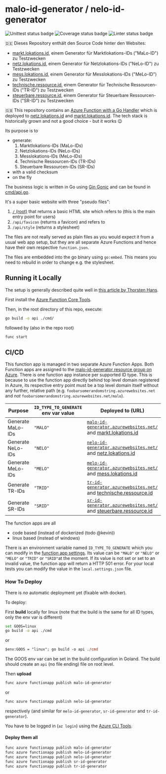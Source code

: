 # malo-id-generator / nelo-id-generator

![Unittest status badge](https://github.com/hochfrequenz/go-template-repository/workflows/Unittests/badge.svg)
![Coverage status badge](https://github.com/hochfrequenz/go-template-repository/workflows/coverage/badge.svg)
![Linter status badge](https://github.com/hochfrequenz/go-template-repository/workflows/golangci-lint/badge.svg)

🇩🇪 Dieses Repository enthält den Source Code hinter den Websites:
* [markt.lokations.id](https://markt.lokations.id), einem Generator für Marktlokations-IDs ("MaLo-ID") zu Testzwecken
* [netz.lokations.id](https://netz.lokations.id), einem Generator für Netzlokations-IDs ("NeLo-ID") zu Testzwecken
* [mess.lokations.id](https://mess.lokations.id), einem Generator für Messlokations-IDs ("MeLo-ID") zu Testzwecken
* [technische.ressource.id](https://technische.ressource.id), einem Generator für Technische Ressourcen-IDs ("TR-ID") zu Testzwecken
* [steuerbare.ressource.id](https://steuerbare.ressource.id), einem Generator für Steuerbare Ressourcen-IDs ("SR-ID") zu Testzwecken

🇬🇧 This repository contains
an [Azure Function with a Go Handler](https://docs.microsoft.com/en-us/azure/azure-functions/create-first-function-vs-code-other?tabs=go%2Cwindows) which is deployed to [netz.lokations.id](https://netz.lokations.id) and [markt.lokations.id](https://markt.lokations.id).
The tech stack is historically grown and not a good choice - but it works 😉

Its purpose is to

- generate:
  1. Marktlokations-IDs (MaLo-IDs)
  2. Netzlokations-IDs (NeLo-IDs)
  3. Messlokations-IDs (MeLo-IDs)
  4. Technische Ressourcen-IDs (TR-IDs)
  5. Steuerbare Ressourcen-IDs (SR-IDs)
- with a valid checksum
- on the fly

The business logic is written in Go using [Gin Gonic](https://gin-gonic.com/) and can be found in [cmd/api.go](cmd/api.go).

It's a super basic website with three "pseudo files":

1. [`/` (root)](https://malo-id-generator.azurewebsites.net/) that returns a basic HTML site which refers to (this is the main entry point for users)
2. `/api/favicon` (returns a favicon) and refers to
3. `/api/style` (returns a stylesheet)

The files are not really served as plain files as you would expect it from a usual web app setup, but they are all separate Azure Functions and hence have their own respective `function.json`.

The files are embedded into the go binary using `go:embed`.
This means you need to rebuild in order to change e.g. the stylesheet.

## Running it Locally

The setup is generally described quite well in [this article by Thorsten Hans](https://www.thorsten-hans.com/azure-functions-with-go/).

First install the [Azure Function Core Tools](https://docs.microsoft.com/en-us/azure/azure-functions/functions-run-local?tabs=v4%2Cwindows%2Ccsharp%2Cportal%2Cbash#v2).

Then, in the root directory of this repo, execute:

```bash
go build -o api ./cmd/
```

followed by (also in the repo root)

```bash
func start
```

## CI/CD

This function app is managed in two separate Azure Function Apps.
Both Function apps are assigned to the [malo-id-generator resource group on Azure](https://portal.azure.com/#@hochfrequenz.net/resource/subscriptions/1cdc65f0-62d2-4770-be11-9ec1da950c81/resourceGroups/malo-id-generator/overview).
There is one function app instance per supported ID type.
This is because to use the function app directly behind top level domain registered in Azure, its respective entry point must be a top level domain itself without any further, relative path (e.g. `foobarsomerandomstring.azurewebsites.net` and _not_ `foobarsomerandomstring.azurewebsites.net/malo`).

| Purpose           | `ID_TYPE_TO_GENERATE` env var value | Deployed to (URL)                                                                                                                                 | Settings                                                                                                                                                                                                                  |
|-------------------|-------------------------------------|---------------------------------------------------------------------------------------------------------------------------------------------------|---------------------------------------------------------------------------------------------------------------------------------------------------------------------------------------------------------------------------|
| Generate MaLo-IDs | `"MALO"`                            | [`malo-id-generator.azurewebsites.net/`](https://malo-id-generator.azurewebsites.net/) and [markt.lokations.id](https://markt.lokations.id)       | [malo-id-generator](https://portal.azure.com/#@hochfrequenz.net/resource/subscriptions/1cdc65f0-62d2-4770-be11-9ec1da950c81/resourceGroups/malo-id-generator/providers/Microsoft.Web/sites/malo-id-generator/appServices) |                                                                                                                                                                                                  |.
| Generate NeLo-IDs | `"NELO"`                            | [`nelo-id-generator.azurewebsites.net/`](https://nelo-id-generator.azurewebsites.net/) and [netz.lokations.id](https://netz.lokations.id)         | [nelo-id-generator](https://portal.azure.com/#@hochfrequenz.net/resource/subscriptions/1cdc65f0-62d2-4770-be11-9ec1da950c81/resourcegroups/malo-id-generator/providers/Microsoft.Web/sites/nelo-id-generator/appServices) |
| Generate MeLo-IDs | `"MELO"`                            | [`melo-id-generator.azurewebsites.net/`](https://melo-id-generator.azurewebsites.net/) and [mess.lokations.id](https://mess.lokations.id)         | [melo-id-generator](https://portal.azure.com/#@hochfrequenz.net/resource/subscriptions/1cdc65f0-62d2-4770-be11-9ec1da950c81/resourceGroups/malo-id-generator/providers/Microsoft.Web/sites/melo-id-generator/appServices) |
| Generate TR-IDs   | `"TRID"`                            | [`tr-id-generator.azurewebsites.net/`](https://tr-id-generator.azurewebsites.net/) and [technische.ressource.id](https://technische.ressource.id) | [tr-id-generator](https://portal.azure.com/#@hochfrequenz.net/resource/subscriptions/1cdc65f0-62d2-4770-be11-9ec1da950c81/resourcegroups/malo-id-generator/providers/Microsoft.Web/sites/tr-id-generator/appServices)     |
| Generate SR-IDs   | `"SRID"`                            | [`sr-id-generator.azurewebsites.net/`](https://sr-id-generator.azurewebsites.net/) and [steuerbare.ressource.id](https://steuerbare.ressource.id) | [sr-id-generator](https://portal.azure.com/#@hochfrequenz.net/resource/subscriptions/1cdc65f0-62d2-4770-be11-9ec1da950c81/resourcegroups/malo-id-generator/providers/Microsoft.Web/sites/sr-id-generator/appServices)     |

The function apps are all

- code based (instead of dockerized (todo @kevin))
- linux based (instead of windows)

There is an environment variable named `ID_TYPE_TO_GENERATE` which you can modify in the [function app settings](https://portal.azure.com/#@hochfrequenz.net/resource/subscriptions/1cdc65f0-62d2-4770-be11-9ec1da950c81/resourcegroups/malo-id-generator/providers/Microsoft.Web/sites/malo-id-generator/configuration).
Its value can be `"MALO"` or `"NELO"` or `"MELO"` or `"TRID"` or `"SRID"`at the moment.
If its value is not set or set to an invalid value, the function app will return a HTTP 501 error.
For your local tests you can modify the value in the `local.settings.json` file.

### How To Deploy

There is _no_ automatic deployment yet (fixable with docker).

To deploy:

First **build** locally for linux (note that the build is the same for all ID types, only the env var is different)

```bash
set GOOS=linux
go build -o api ./cmd
```
or
```ps
$env:GOOS = "linux"; go build -o api ./cmd
```

The GOOS env var can be set in the build configuration in Goland.
The build should create an `api` (no file ending) file on root level.

Then **upload**

```bash
func azure functionapp publish malo-id-generator
```
or
```bash
func azure functionapp publish nelo-id-generator
```
respectively (and similar for `melo-id-generator`, `sr-id-generator` and `tr-id-generator`).

You have to be logged in (`az login`) using the [Azure CLI Tools](https://docs.microsoft.com/de-de/cli/azure/install-azure-cli-windows?tabs=azure-cli).

#### Deploy them all
```bash
func azure functionapp publish malo-id-generator
func azure functionapp publish melo-id-generator
func azure functionapp publish nelo-id-generator
func azure functionapp publish sr-id-generator
func azure functionapp publish tr-id-generator

```
